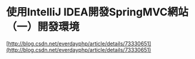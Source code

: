 # 使用IntelliJ IDEA開發SpringMVC網站（一）開發環境
[http://blog.csdn.net/everdayphp/article/details/73330651](http://blog.csdn.net/everdayphp/article/details/73330651)